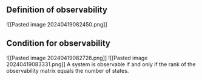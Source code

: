 ## Definition of observability
![[Pasted image 20240419082450.png]]
## Condition for observability
![[Pasted image 20240419082726.png]]
![[Pasted image 20240419083331.png]]
A system is observable if and only if the rank of the observability matrix equals the number of states.
